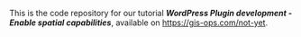 This is the code repository for our tutorial ***WordPress Plugin development - Enable spatial capabilities***, available on https://gis-ops.com/not-yet.
